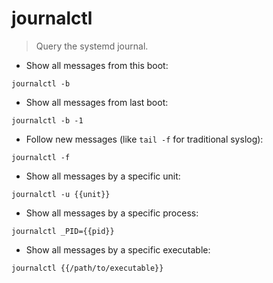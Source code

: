 # journalctl

> Query the systemd journal.

- Show all messages from this boot:

`journalctl -b`

- Show all messages from last boot:

`journalctl -b -1`

- Follow new messages (like `tail -f` for traditional syslog):

`journalctl -f`

- Show all messages by a specific unit:

`journalctl -u {{unit}}`

- Show all messages by a specific process:

`journalctl _PID={{pid}}`

- Show all messages by a specific executable:

`journalctl {{/path/to/executable}}`
